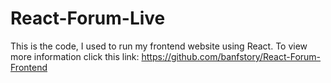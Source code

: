 # React-Forum-Live

This is the code, I used to run my frontend website using React. To view more information click this link:
https://github.com/banfstory/React-Forum-Frontend
